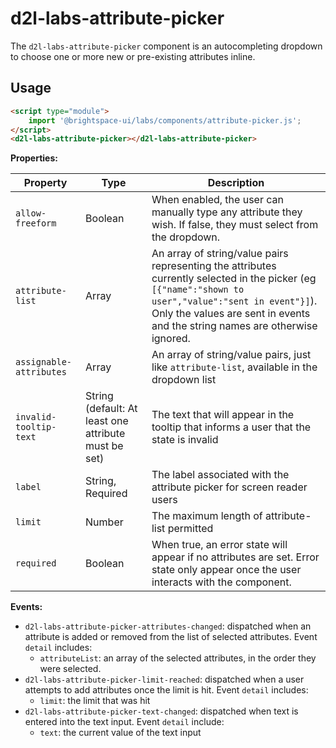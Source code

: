 # d2l-labs-attribute-picker

The `d2l-labs-attribute-picker` component is an autocompleting dropdown to choose one or more new or pre-existing attributes inline.

## Usage

```html
<script type="module">
    import '@brightspace-ui/labs/components/attribute-picker.js';
</script>
<d2l-labs-attribute-picker></d2l-labs-attribute-picker>
```

**Properties:**

| Property | Type | Description |
|--|--|--|
| `allow-freeform` | Boolean | When enabled, the user can manually type any attribute they wish. If false, they must select from the dropdown. |
| `attribute-list` | Array |  An array of string/value pairs representing the attributes currently selected in the picker (eg `[{"name":"shown to user","value":"sent in event"}]`). Only the values are sent in events and the string names are otherwise ignored. |
| `assignable-attributes` | Array | An array of string/value pairs, just like `attribute-list`, available in the dropdown list |
| `invalid-tooltip-text` | String (default: At least one attribute must be set) | The text that will appear in the tooltip that informs a user that the state is invalid |
| `label` | String, Required | The label associated with the attribute picker for screen reader users |
| `limit` | Number | The maximum length of attribute-list permitted |
| `required` | Boolean | When true, an error state will appear if no attributes are set. Error state only appear once the user interacts with the component. |

**Events:**

- `d2l-labs-attribute-picker-attributes-changed`: dispatched when an attribute is added or removed from the list of selected attributes. Event `detail` includes:
  - `attributeList`: an array of the selected attributes, in the order they were selected.
- `d2l-labs-attribute-picker-limit-reached`: dispatched when a user attempts to add attributes once the limit is hit. Event `detail` includes:
  - `limit`: the limit that was hit
- `d2l-labs-attribute-picker-text-changed`: dispatched when text is entered into the text input. Event `detail` include:
  - `text`: the current value of the text input
